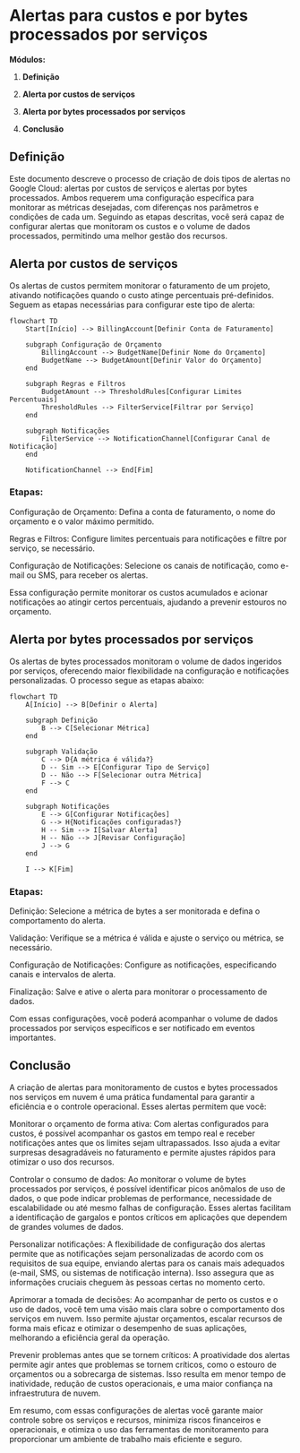 # Alertas para custos e por bytes processados por serviços

**Módulos:**  
1. **Definição**

2. **Alerta por custos de serviços**

3. **Alerta por bytes processados por serviços**

4. **Conclusão**

## Definição

Este documento descreve o processo de criação de dois tipos de alertas no Google Cloud: alertas por custos de serviços e alertas por bytes processados. Ambos requerem uma configuração específica para monitorar as métricas desejadas, com diferenças nos parâmetros e condições de cada um. Seguindo as etapas descritas, você será capaz de configurar alertas que monitoram os custos e o volume de dados processados, permitindo uma melhor gestão dos recursos.

## Alerta por custos de serviços

Os alertas de custos permitem monitorar o faturamento de um projeto, ativando notificações quando o custo atinge percentuais pré-definidos. Seguem as etapas necessárias para configurar este tipo de alerta:

```mermaid
flowchart TD    
    Start[Início] --> BillingAccount[Definir Conta de Faturamento]
    
    subgraph Configuração de Orçamento
        BillingAccount --> BudgetName[Definir Nome do Orçamento]
        BudgetName --> BudgetAmount[Definir Valor do Orçamento]
    end

    subgraph Regras e Filtros
        BudgetAmount --> ThresholdRules[Configurar Limites Percentuais]
        ThresholdRules --> FilterService[Filtrar por Serviço]
    end

    subgraph Notificações
        FilterService --> NotificationChannel[Configurar Canal de Notificação]
    end
    
    NotificationChannel --> End[Fim]
```

### Etapas:

Configuração de Orçamento: Defina a conta de faturamento, o nome do orçamento e o valor máximo permitido.

Regras e Filtros: Configure limites percentuais para notificações e filtre por serviço, se necessário.

Configuração de Notificações: Selecione os canais de notificação, como e-mail ou SMS, para receber os alertas.

Essa configuração permite monitorar os custos acumulados e acionar notificações ao atingir certos percentuais, ajudando a prevenir estouros no orçamento.

## Alerta por bytes processados por serviços

Os alertas de bytes processados monitoram o volume de dados ingeridos por serviços, oferecendo maior flexibilidade na configuração e notificações personalizadas. O processo segue as etapas abaixo:

```mermaid
flowchart TD
    A[Início] --> B[Definir o Alerta]
    
    subgraph Definição
        B --> C[Selecionar Métrica]
    end

    subgraph Validação
        C --> D{A métrica é válida?}
        D -- Sim --> E[Configurar Tipo de Serviço]
        D -- Não --> F[Selecionar outra Métrica]
        F --> C
    end

    subgraph Notificações
        E --> G[Configurar Notificações]
        G --> H{Notificações configuradas?}
        H -- Sim --> I[Salvar Alerta]
        H -- Não --> J[Revisar Configuração]
        J --> G
    end
    
    I --> K[Fim]
```

### Etapas:
Definição: Selecione a métrica de bytes a ser monitorada e defina o comportamento do alerta.

Validação: Verifique se a métrica é válida e ajuste o serviço ou métrica, se necessário.

Configuração de Notificações: Configure as notificações, especificando canais e intervalos de alerta.

Finalização: Salve e ative o alerta para monitorar o processamento de dados.

Com essas configurações, você poderá acompanhar o volume de dados processados por serviços específicos e ser notificado em eventos importantes.

## Conclusão

A criação de alertas para monitoramento de custos e bytes processados nos serviços em nuvem é uma prática fundamental para garantir a eficiência e o controle operacional. Esses alertas permitem que você:

Monitorar o orçamento de forma ativa: Com alertas configurados para custos, é possível acompanhar os gastos em tempo real e receber notificações antes que os limites sejam ultrapassados. Isso ajuda a evitar surpresas desagradáveis no faturamento e permite ajustes rápidos para otimizar o uso dos recursos.

Controlar o consumo de dados: Ao monitorar o volume de bytes processados por serviços, é possível identificar picos anômalos de uso de dados, o que pode indicar problemas de performance, necessidade de escalabilidade ou até mesmo falhas de configuração. Esses alertas facilitam a identificação de gargalos e pontos críticos em aplicações que dependem de grandes volumes de dados.

Personalizar notificações: A flexibilidade de configuração dos alertas permite que as notificações sejam personalizadas de acordo com os requisitos de sua equipe, enviando alertas para os canais mais adequados (e-mail, SMS, ou sistemas de notificação interna). Isso assegura que as informações cruciais cheguem às pessoas certas no momento certo.

Aprimorar a tomada de decisões: Ao acompanhar de perto os custos e o uso de dados, você tem uma visão mais clara sobre o comportamento dos serviços em nuvem. Isso permite ajustar orçamentos, escalar recursos de forma mais eficaz e otimizar o desempenho de suas aplicações, melhorando a eficiência geral da operação.

Prevenir problemas antes que se tornem críticos: A proatividade dos alertas permite agir antes que problemas se tornem críticos, como o estouro de orçamentos ou a sobrecarga de sistemas. Isso resulta em menor tempo de inatividade, redução de custos operacionais, e uma maior confiança na infraestrutura de nuvem.

Em resumo, com essas configurações de alertas você garante maior controle sobre os serviços e recursos, minimiza riscos financeiros e operacionais, e otimiza o uso das ferramentas de monitoramento para proporcionar um ambiente de trabalho mais eficiente e seguro.